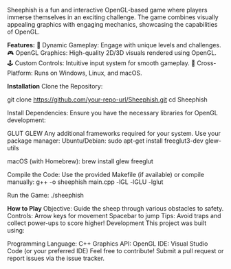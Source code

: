 Sheephish is a fun and interactive OpenGL-based game where players immerse themselves in an exciting challenge. The game combines visually appealing graphics with engaging mechanics, showcasing the capabilities of OpenGL.

**Features:**
🐑 Dynamic Gameplay: Engage with unique levels and challenges.
🎮 OpenGL Graphics: High-quality 2D/3D visuals rendered using OpenGL.
🕹️ Custom Controls: Intuitive input system for smooth gameplay.
🚀 Cross-Platform: Runs on Windows, Linux, and macOS.

**Installation**
Clone the Repository:

git clone https://github.com/your-repo-url/Sheephish.git
cd Sheephish


Install Dependencies: Ensure you have the necessary libraries for OpenGL development:

GLUT
GLEW
Any additional frameworks required for your system.
Use your package manager:
Ubuntu/Debian:
sudo apt-get install freeglut3-dev glew-utils

macOS (with Homebrew):
brew install glew freeglut

Compile the Code: Use the provided Makefile (if available) or compile manually:
g++ -o sheephish main.cpp -lGL -lGLU -lglut

Run the Game:
./sheephish

**How to Play**
Objective: Guide the sheep through various obstacles to safety.
Controls:
Arrow keys for movement
Spacebar to jump
Tips: Avoid traps and collect power-ups to score higher!
Development
This project was built using:

Programming Language: C++
Graphics API: OpenGL
IDE: Visual Studio Code (or your preferred IDE)
Feel free to contribute! Submit a pull request or report issues via the issue tracker.
